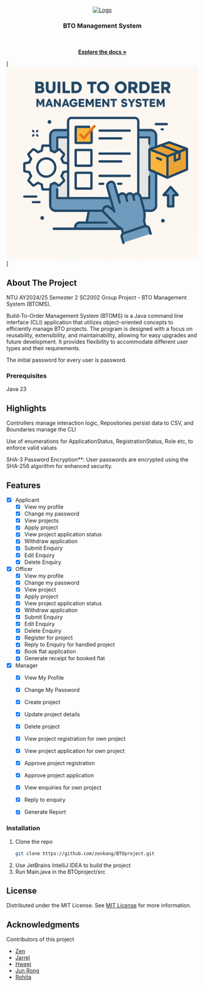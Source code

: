 
<br/>
<div align="center">
<a href="https://github.com/ShaanCoding/ReadME-Generator">
<img src="https://www.cmgassets.com/s3fs-public/styles/opengraph/public/2023-05/screen-shot-2023-05-09-at-9.54.24-am.png?h=b5c7f43f&itok=CS-ivDjJ" alt="Logo" width="80" height="80">
</a>
<h3 align="center">BTO Management System</h3>
<p align="center">

<br/>
<br/>
<a href="https://zenkang.github.io/BTOproject/"><strong>Explore the docs »</strong></a>

  


</p>
</div>

[![](img/BTO.png)]
## About The Project

NTU AY2024/25 Semester 2 SC2002 Group Project - BTO Management System (BTOMS).

Build-To-Order Management System (BTOMS) is a Java command line interface (CLI) application that utilizes object-oriented concepts to efficiently manage BTO projects. The program is designed with a focus on reusability, extensibility, and maintainability, allowing for easy upgrades and future development. It provides flexibility to accommodate different user types and their requirements.

The initial password for every user is password.
### Prerequisites

Java 23


## Highlights
Controllers manage interaction logic, Repositories persist data to CSV, and Boundaries manage the CLI

Use of enumerations for ApplicationStatus, RegistrationStatus, Role etc, to enforce valid values

SHA-3 Password Encryption**: User passwords are encrypted using the SHA-256 algorithm for enhanced
security.
## Features

- [x] Applicant
  - [x] View my profile
  - [x] Change my password
  - [x] View projects
  - [x] Apply project
  - [x] View project application status
  - [x] Withdraw application
  - [x] Submit Enquiry
  - [x] Edit Enquiry
  - [x] Delete Enquiry

- [x] Officer
  - [x] View my profile
  - [x] Change my password
  - [x] View project
  - [x] Apply project
  - [x] View project application status
  - [x] Withdraw application
  - [x] Submit Enquiry
  - [x] Edit Enquiry
  - [x] Delete Enquiry
  - [x] Register for project
  - [x] Reply to Enquiry for handled project
  - [x] Book flat application
  - [x] Generate receipt for booked flat

- [x] Manager
  - [x] View My Profile
  - [x] Change My Password
  - [x] Create project
  - [x] Update project details
  - [x] Delete project
  - [x] View project registration for own project
  - [x] View project application for own project
  - [x] Approve project registration
  - [x] Approve project application
  - [x] View enquiries for own project
  - [x] Reply to enquiry
  - [x] Generate Report
 

### Installation


1. Clone the repo
   ```sh
   git clone https://github.com/zenkang/BTOproject.git
   ```
2. Use JetBrains IntelliJ IDEA to build the project
3. Run Main.java in the BTOproject/src

## License

Distributed under the MIT License. See [MIT License](https://opensource.org/licenses/MIT) for more information.
## Acknowledgments

Contributors of this project


- [Zen](https://github.com/zenkang)
- [Jarrel ](https://github.com/Jarrel-web)
- [Hweej ](https://github.com/dingerbonger)
- [Jun Rong](https://github.com/JunRongLJR)
- [Rohita](https://github.com/Rohita-Kattta)

